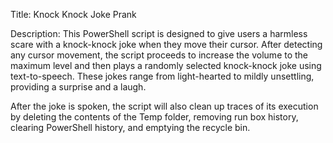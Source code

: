 Title: Knock Knock Joke Prank

Description: This PowerShell script is designed to give users a harmless scare with a knock-knock joke when they move their cursor. After detecting any cursor movement, the script proceeds to increase the volume to the maximum level and then plays a randomly selected knock-knock joke using text-to-speech. These jokes range from light-hearted to mildly unsettling, providing a surprise and a laugh.

After the joke is spoken, the script will also clean up traces of its execution by deleting the contents of the Temp folder, removing run box history, clearing PowerShell history, and emptying the recycle bin.
